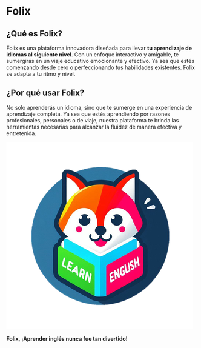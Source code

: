 # Folix

## ¿Qué es Folix?

Folix es una plataforma innovadora diseñada para llevar **tu aprendizaje de idiomas al siguiente nivel**. Con un enfoque interactivo y amigable, te sumergirás en un viaje educativo emocionante y efectivo. Ya sea que estés comenzando desde cero o perfeccionando tus habilidades existentes. Folix se adapta a tu ritmo y nivel.

## ¿Por qué usar Folix?

No solo aprenderás un idioma, sino que te sumerge en una experiencia de aprendizaje completa. Ya sea que estés aprendiendo por razones profesionales, personales o de viaje, nuestra plataforma te brinda las herramientas necesarias para alcanzar la fluidez de manera efectiva y entretenida.

![Folix](Folix/core/static/core/img/folix.png)

**Folix, ¡Aprender inglés nunca fue tan divertido!**
